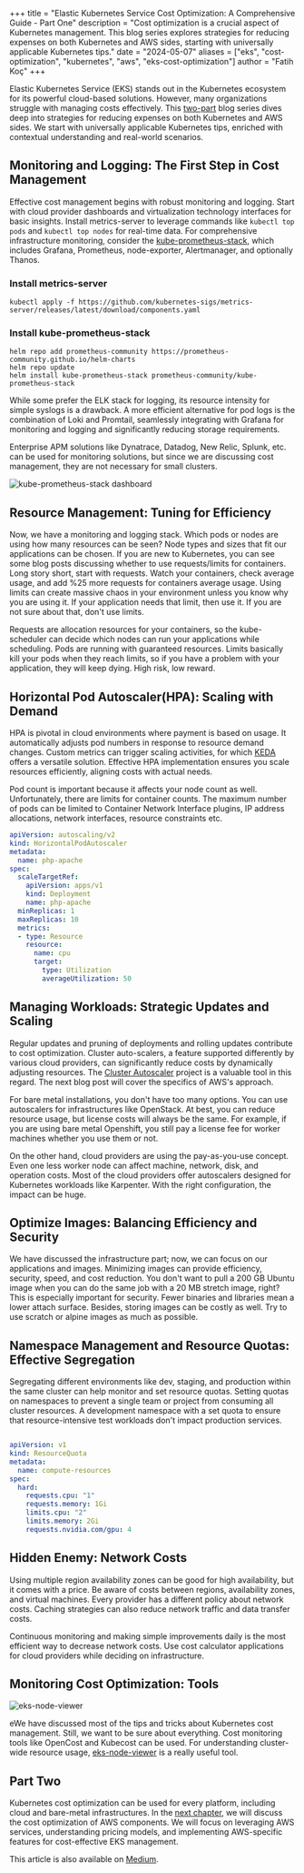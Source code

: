 +++
title = "Elastic Kubernetes Service Cost Optimization: A Comprehensive Guide - Part One"
description = "Cost optimization is a crucial aspect of Kubernetes management. This blog series explores strategies for reducing expenses on both Kubernetes and AWS sides, starting with universally applicable Kubernetes tips."
date = "2024-05-07"
aliases = ["eks", "cost-optimization", "kubernetes", "aws", "eks-cost-optimization"]
author = "Fatih Koç"
+++

Elastic Kubernetes Service (EKS) stands out in the Kubernetes ecosystem for its powerful cloud-based solutions. However, many organizations struggle with managing costs effectively. This [two-part](https://fatihkoc.net/posts/eks-cost-optimization-2/) blog series dives deep into strategies for reducing expenses on both Kubernetes and AWS sides. We start with universally applicable Kubernetes tips, enriched with contextual understanding and real-world scenarios.

## Monitoring and Logging: The First Step in Cost Management

Effective cost management begins with robust monitoring and logging. Start with cloud provider dashboards and virtualization technology interfaces for basic insights. Install metrics-server to leverage commands like `kubectl top pods` and `kubectl top nodes` for real-time data. For comprehensive infrastructure monitoring, consider the [kube-prometheus-stack](https://github.com/prometheus-community/helm-charts/tree/main/charts/kube-prometheus-stack), which includes Grafana, Prometheus, node-exporter, Alertmanager, and optionally Thanos.

### Install metrics-server

    kubectl apply -f https://github.com/kubernetes-sigs/metrics-server/releases/latest/download/components.yaml

### Install kube-prometheus-stack

    helm repo add prometheus-community https://prometheus-community.github.io/helm-charts
    helm repo update
    helm install kube-prometheus-stack prometheus-community/kube-prometheus-stack

While some prefer the ELK stack for logging, its resource intensity for simple syslogs is a drawback. A more efficient alternative for pod logs is the combination of Loki and Promtail, seamlessly integrating with Grafana for monitoring and logging and significantly reducing storage requirements.

Enterprise APM solutions like Dynatrace, Datadog, New Relic, Splunk, etc. can be used for monitoring solutions, but since we are discussing cost management, they are not necessary for small clusters.

![kube-prometheus-stack dashboard](/images/eks-cost-opt-1/kube-prometheus-stack-dashboard.png)

## Resource Management: Tuning for Efficiency

Now, we have a monitoring and logging stack. Which pods or nodes are using how many resources can be seen? Node types and sizes that fit our applications can be chosen. If you are new to Kubernetes, you can see some blog posts discussing whether to use requests/limits for containers. Long story short, start with requests. Watch your containers, check average usage, and add %25 more requests for containers average usage. Using limits can create massive chaos in your environment unless you know why you are using it. If your application needs that limit, then use it. If you are not sure about that, don't use limits.

Requests are allocation resources for your containers, so the kube-scheduler can decide which nodes can run your applications while scheduling. Pods are running with guaranteed resources. Limits basically kill your pods when they reach limits, so if you have a problem with your application, they will keep dying. High risk, low reward.

## Horizontal Pod Autoscaler(HPA): Scaling with Demand

HPA is pivotal in cloud environments where payment is based on usage. It automatically adjusts pod numbers in response to resource demand changes. Custom metrics can trigger scaling activities, for which [KEDA](https://keda.sh/) offers a versatile solution. Effective HPA implementation ensures you scale resources efficiently, aligning costs with actual needs.

Pod count is important because it affects your node count as well. Unfortunately, there are limits for container counts. The maximum number of pods can be limited to Container Network Interface plugins, IP address allocations, network interfaces, resource constraints etc.

```yaml
apiVersion: autoscaling/v2
kind: HorizontalPodAutoscaler
metadata:
  name: php-apache
spec:
  scaleTargetRef:
    apiVersion: apps/v1
    kind: Deployment
    name: php-apache
  minReplicas: 1
  maxReplicas: 10
  metrics:
  - type: Resource
    resource:
      name: cpu
      target:
        type: Utilization
        averageUtilization: 50
```

## Managing Workloads: Strategic Updates and Scaling

Regular updates and pruning of deployments and rolling updates contribute to cost optimization. Cluster auto-scalers, a feature supported differently by various cloud providers, can significantly reduce costs by dynamically adjusting resources. The [Cluster Autoscaler](https://github.com/kubernetes/autoscaler/tree/master/cluster-autoscaler) project is a valuable tool in this regard. The next blog post will cover the specifics of AWS's approach.

For bare metal installations, you don't have too many options. You can use autoscalers for infrastructures like OpenStack. At best, you can reduce resource usage, but license costs will always be the same. For example, if you are using bare metal Openshift, you still pay a license fee for worker machines whether you use them or not.

On the other hand, cloud providers are using the pay-as-you-use concept. Even one less worker node can affect machine, network, disk, and operation costs. Most of the cloud providers offer autoscalers designed for Kubernetes workloads like Karpenter. With the right configuration, the impact can be huge.

## Optimize Images: Balancing Efficiency and Security

We have discussed the infrastructure part; now, we can focus on our applications and images. Minimizing images can provide efficiency, security, speed, and cost reduction. You don't want to pull a 200 GB Ubuntu image when you can do the same job with a 20 MB stretch image, right? This is especially important for security. Fewer binaries and libraries mean a lower attach surface. Besides, storing images can be costly as well. Try to use scratch or alpine images as much as possible.

## Namespace Management and Resource Quotas: Effective Segregation

Segregating different environments like dev, staging, and production within the same cluster can help monitor and set resource quotas. Setting quotas on namespaces to prevent a single team or project from consuming all cluster resources. A development namespace with a set quota to ensure that resource-intensive test workloads don't impact production services.

```yaml

apiVersion: v1
kind: ResourceQuota
metadata:
  name: compute-resources
spec:
  hard:
    requests.cpu: "1"
    requests.memory: 1Gi
    limits.cpu: "2"
    limits.memory: 2Gi
    requests.nvidia.com/gpu: 4
```

## Hidden Enemy: Network Costs

Using multiple region availability zones can be good for high availability, but it comes with a price. Be aware of costs between regions, availability zones, and virtual machines. Every provider has a different policy about network costs. Caching strategies can also reduce network traffic and data transfer costs.

Continuous monitoring and making simple improvements daily is the most efficient way to decrease network costs. Use cost calculator applications for cloud providers while deciding on infrastructure.

## Monitoring Cost Optimization: Tools

![eks-node-viewer](/images/eks-cost-opt-1/eks-node-viewer.png)

eWe have discussed most of the tips and tricks about Kubernetes cost management. Still, we want to be sure about everything. Cost monitoring tools like OpenCost and Kubecost can be used. For understanding cluster-wide resource usage, [eks-node-viewer](https://github.com/awslabs/eks-node-viewer) is a really useful tool.

## Part Two

Kubernetes cost optimization can be used for every platform, including cloud and bare-metal infrastructures. In the [next chapter](https://fatihkoc.net/posts/eks-cost-optimization-2/), we will discuss the cost optimization of AWS components. We will focus on leveraging AWS services, understanding pricing models, and implementing AWS-specific features for cost-effective EKS management.

This article is also available on [Medium](https://medium.com/vngrs/elastic-kubernetes-service-cost-optimization-a-comprehensive-guide-part-one-ef51b3c64ed5).